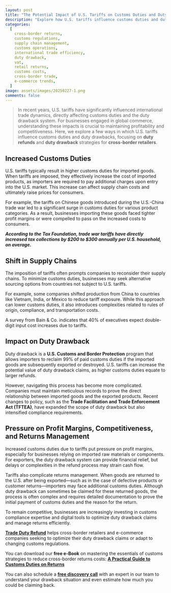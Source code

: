 ```yaml
---
layout: post
title: "The Potential Impact of U.S. Tariffs on Customs Duties and Duty Drawback"
description: "Explore how U.S. tariffs influence customs duties and duty drawback, affecting cross-border retailers and international trade efficiency. Learn about duty refunds and reclaim strategies."
categories:
  [
    cross-border returns,
    customs regulations,
    supply chain management,
    customs operations,
    international trade efficiency,
    duty drawback,
    vat,
    retail returns,
    customs costs,
    cross-border trade,
    e-commerce trends,
  ]
image: assets/images/20250227-1.png
comments: false
---
```


> In recent years, U.S. tariffs have significantly influenced international trade dynamics, directly affecting customs duties and the duty drawback system. For businesses engaged in global commerce, understanding these impacts is crucial to maintaining profitability and competitiveness. Here, we explore a few ways in which U.S. tariffs influence customs duties and duty drawbacks, focusing on **duty refunds** and **duty drawback** strategies for **cross-border retailers**.

## Increased Customs Duties

U.S. tariffs typically result in higher customs duties for imported goods. When tariffs are imposed, they effectively increase the cost of imported products, as importers are required to pay additional charges upon entry into the U.S. market. This increase can affect supply chain costs and ultimately raise prices for consumers.

For example, the tariffs on Chinese goods introduced during the U.S.-China trade war led to a significant surge in customs duties for various product categories. As a result, businesses importing these goods faced tighter profit margins or were compelled to pass on the increased costs to consumers.

**_According to the Tax Foundation, trade war tariffs have directly increased tax collections by $200 to $300 annually per U.S. household, on average._**

## Shift in Supply Chains

The imposition of tariffs often prompts companies to reconsider their supply chains. To minimize customs duties, businesses may seek alternative sourcing options from countries not subject to U.S. tariffs.

For example, some companies shifted production from China to countries like Vietnam, India, or Mexico to reduce tariff exposure. While this approach can lower customs duties, it also introduces complexities related to rules of origin, compliance, and transportation costs.

A survey from Bain & Co. indicates that 40% of executives expect double-digit input cost increases due to tariffs.

## Impact on Duty Drawback

Duty drawback is a **U.S. Customs and Border Protection** program that allows importers to reclaim 99% of paid customs duties if the imported goods are subsequently exported or destroyed. U.S. tariffs can increase the potential value of duty drawback claims, as higher customs duties equate to larger refunds.

However, navigating this process has become more complicated. Companies must maintain meticulous records to prove the direct relationship between imported goods and the exported products. Recent changes to policy, such as the **Trade Facilitation and Trade Enforcement Act (TFTEA)**, have expanded the scope of duty drawback but also intensified compliance requirements.

## Pressure on Profit Margins, Competitiveness, and Returns Management

Increased customs duties due to tariffs put pressure on profit margins, especially for businesses relying on imported raw materials or components. For exporters, the duty drawback system can provide financial relief, but delays or complexities in the refund process may strain cash flow.

Tariffs also complicate returns management. When goods are returned to the U.S. after being exported—such as in the case of defective products or customer returns—importers may face additional customs duties. Although duty drawback can sometimes be claimed for these returned goods, the process is often complex and requires detailed documentation to prove the initial payment of customs duties and the reason for the return.

To remain competitive, businesses are increasingly investing in customs compliance expertise and digital tools to optimize duty drawback claims and manage returns efficiently.

[**Trade Duty Refund**](https://tradedutyrefund.com?utm_source=Blog&utm_medium=Link&utm_campaign=20250227Article) helps cross-border retailers and e-commerce companies seeking to optimize their duty drawback claims or adapt to changing customs regulations.

You can download our **free e-Book** on mastering the essentials of customs strategies to reduce cross-border returns costs: [**A Practical Guide to Customs Duties on Returns**](https://tradedutyrefund.com/e-book-a-practical-guide-to-customs-duties-on-returns.html?utm_source=Blog&utm_medium=Link&utm_campaign=20250227Article)

You can also schedule a [**free discovery call**](https://tradedutyrefund.com/make-an-appointment.html?utm_source=Blog&utm_medium=Link&utm_campaign=20250227Article) with an expert in our team to understand your drawback situation and even estimate how much you could be claiming back.

